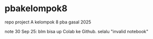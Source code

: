 # pbakelompok8
repo project A kelompok 8 pba gasal 2025 

note 30 Sep 25: blm bisa up Colab ke Github. selalu "invalid notebook"
